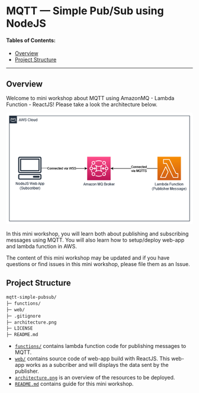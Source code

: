 # MQTT — Simple Pub/Sub using NodeJS

#### Tables of Contents:

- [Overview](#overview)
- [Project Structure](#project-structure)

---

## Overview

Welcome to mini workshop about MQTT using AmazonMQ - Lambda Function - ReactJS! Please take a look the architecture below.

<p align="center">
<img src="./architecture.png">
</p>

In this mini workshop, you will learn both about publishing and subscribing messages using MQTT. You will also learn how to setup/deploy web-app and lambda function in AWS.

The content of this mini workshop may be updated and if you have questions or find issues in this mini workshop, please file them as an Issue.

## Project Structure

```md
mqtt-simple-pubsub/
├─ functions/
├─ web/
├─ .gitignore
├─ architecture.png
├─ LICENSE
├─ README.md
```

- [`functions/`](/functions/) contains lambda function code for publishing messages to MQTT.
- [`web/`](/web/) contains source code of web-app build with ReactJS. This web-app works as a subcriber and will displays the data sent by the publisher.
- [`architecture.png`](/architecture.png) is an overview of the resources to be deployed.
- [`README.md`](/README.md) contains guide for this mini workshop.
